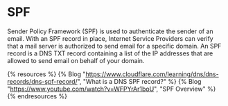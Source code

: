 # SPF

Sender Policy Framework (SPF) is used to authenticate the sender of an email. With an SPF record in place, Internet Service Providers can verify that a mail server is authorized to send email for a specific domain. An SPF record is a DNS TXT record containing a list of the IP addresses that are allowed to send email on behalf of your domain.

{% resources %}
  {% Blog "https://www.cloudflare.com/learning/dns/dns-records/dns-spf-record/", "What is a DNS SPF record?" %}
  {% Blog "https://www.youtube.com/watch?v=WFPYrAr1boU", "SPF Overview" %}
{% endresources %}
